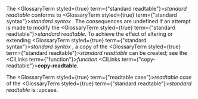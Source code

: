  



The <GlossaryTerm styled={true} term={"standard readtable"}><i>standard readtable</i></GlossaryTerm> conforms to <GlossaryTerm styled={true} term={"standard syntax"}><i>standard syntax</i></GlossaryTerm> . The consequences are undefined if an attempt is made to modify the <GlossaryTerm styled={true} term={"standard readtable"}><i>standard readtable</i></GlossaryTerm>. To achieve the effect of altering or extending <GlossaryTerm styled={true} term={"standard syntax"}><i>standard syntax</i></GlossaryTerm> , a copy of the <GlossaryTerm styled={true} term={"standard readtable"}><i>standard readtable</i></GlossaryTerm> can be created; see the <ClLinks  term={"function"}><i>function</i></ClLinks> <ClLinks  term={"copy-readtable"}><b>copy-readtable</b></ClLinks>. 



The <GlossaryTerm styled={true} term={"readtable case"}><i>readtable case</i></GlossaryTerm> of the <GlossaryTerm styled={true} term={"standard readtable"}><i>standard readtable</i></GlossaryTerm> is :upcase.  








